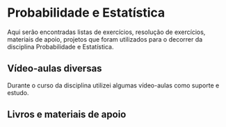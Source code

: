 # Probabilidade e Estatística

Aqui serão encontradas listas de exercícios, resolução de exercícios, materiais de apoio, projetos que foram utilizados para o decorrer da disciplina Probabilidade e Estatística.

## Vídeo-aulas diversas

Durante o curso da disciplina utilizei algumas vídeo-aulas como suporte e estudo.



## Livros e materiais de apoio

